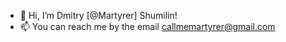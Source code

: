 - 👋 Hi, I’m Dmitry [@Martyrer] Shumilin!
- 📫 You can reach me by the email callmemartyrer@gmail.com

<!---
Martyrer/Martyrer is a ✨ special ✨ repository because its `README.md` (this file) appears on your GitHub profile.
You can click the Preview link to take a look at your changes.
--->
